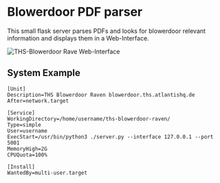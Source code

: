 # Blowerdoor PDF parser
This small flask server parses PDFs and looks for blowerdoor relevant information and displays them in a Web-Interface.

![THS-Blowerdoor Rave Web-Interface](https://m.athq.de/pictures/blowerdoor-raven.png)

## System Example

    [Unit]
    Description=THS Blowerdoor Raven blowerdoor.ths.atlantishq.de
    After=network.target
    
    [Service]
    WorkingDirectory=/home/username/ths-blowerdoor-raven/
    Type=simple
    User=username
    ExecStart=/usr/bin/python3 ./server.py --interface 127.0.0.1 --port 5001
    MemoryHigh=2G
    CPUQuota=100%
    
    [Install]
    WantedBy=multi-user.target
